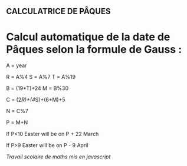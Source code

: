 ## CALCULATRICE DE PÂQUES

# Calcul automatique de la date de Pâques selon la formule de Gauss :

A = year

R = A%4
S = A%7
T = A%19

B = (19*T)+24
M = B%30

C = (2*R)+(4*S)+(6*M)+5

N = C%7

P = M+N

If P<10 Easter will be on P + 22 March

If P>9 Easter will be on P - 9 April

*Travail scolaire de maths mis en javascript*